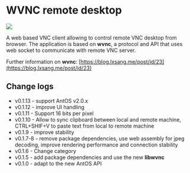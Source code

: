 # WVNC remote desktop
![](https://raw.githubusercontent.com/lxsang/antosdk-apps/master/RemoteDesktop/screenshot.jpg)

A web based VNC client allowing to control remote VNC desktop from browser. The application is based on **wvnc**, a protocol and API that uses web socket to communicate with remote VNC server.

Further information on **wvnc**: [https://blog.lxsang.me/post/id/23](https://blog.lxsang.me/post/id/23)


## Change logs
* v0.1.13 - support AntOS v2.0.x
* v0.1.12 - improve UI handling
* v0.1.11 - Support 16 bits per pixel
* v0.1.10 - Allow to sync clipboard between local and remote machine, CTRL+SHIF+V to paste text from local to remote machine
* v0.1.9 - improve stability
* v0.1.7-8 - remove package dependencies, use web assembly for jpeg decoding, improve rendering performance and connection stability
* v0.1.6 - Change category
* v0.1.5 - add package dependencies and use the new **libwvnc**
* v0.1.0 - adapt to the new AntOS API
